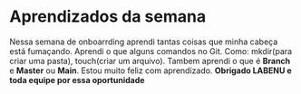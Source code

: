 # Aprendizados da semana

Nessa semana de onboarrding aprendi tantas coisas que minha cabeça está fumaçando. Aprendi o que alguns comandos no Git. Como: mkdir(para criar uma pasta), touch(criar um arquivo). Tambem aprendi o que é **Branch** e **Master** ou **Main**. Estou muito feliz com aprendizado.
**Obrigado LABENU e toda equipe por essa oportunidade** 